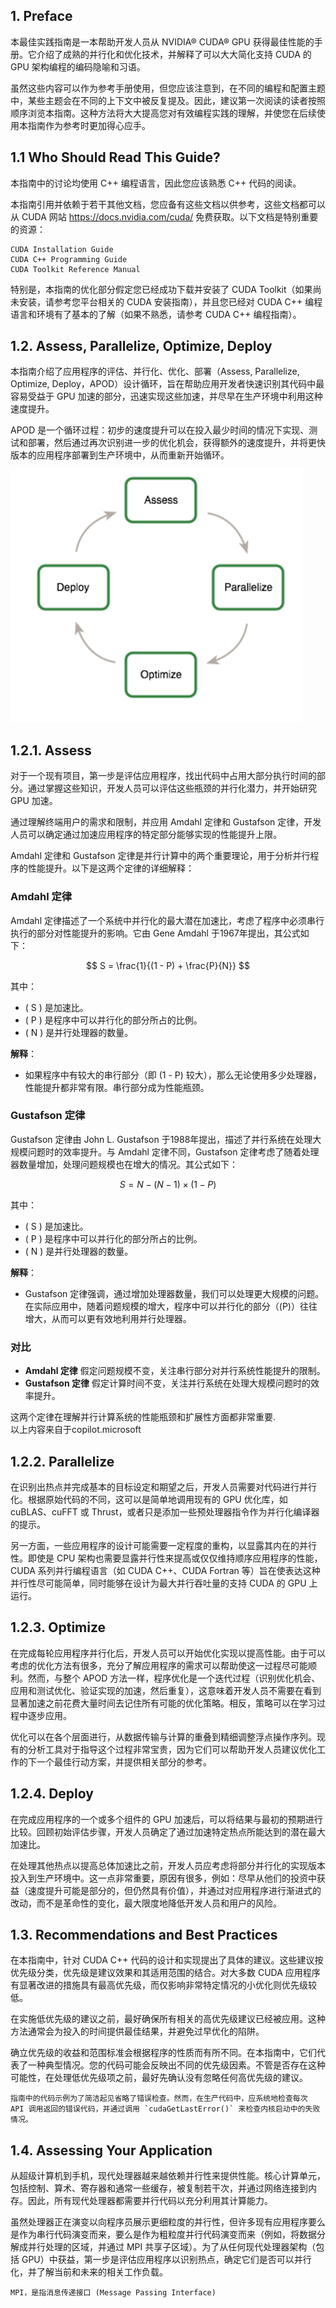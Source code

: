 ##  1. Preface
本最佳实践指南是一本帮助开发人员从 NVIDIA® CUDA® GPU 获得最佳性能的手册。它介绍了成熟的并行化和优化技术，并解释了可以大大简化支持 CUDA 的 GPU 架构编程的编码隐喻和习语。

虽然这些内容可以作为参考手册使用，但您应该注意到，在不同的编程和配置主题中，某些主题会在不同的上下文中被反复提及。因此，建议第一次阅读的读者按照顺序浏览本指南。这种方法将大大提高您对有效编程实践的理解，并使您在后续使用本指南作为参考时更加得心应手。

## 1.1 Who Should Read This Guide?

本指南中的讨论均使用 C++ 编程语言，因此您应该熟悉 C++ 代码的阅读。

本指南引用并依赖于若干其他文档，您应备有这些文档以供参考，这些文档都可以从 CUDA 网站 https://docs.nvidia.com/cuda/ 免费获取。以下文档是特别重要的资源：

    CUDA Installation Guide
    CUDA C++ Programming Guide
    CUDA Toolkit Reference Manual

特别是，本指南的优化部分假定您已经成功下载并安装了 CUDA Toolkit（如果尚未安装，请参考您平台相关的 CUDA 安装指南），并且您已经对 CUDA C++ 编程语言和环境有了基本的了解（如果不熟悉，请参考 CUDA C++ 编程指南）。

## 1.2. Assess, Parallelize, Optimize, Deploy
本指南介绍了应用程序的评估、并行化、优化、部署（Assess, Parallelize, Optimize, Deploy，APOD）设计循环，旨在帮助应用开发者快速识别其代码中最容易受益于 GPU 加速的部分，迅速实现这些加速，并尽早在生产环境中利用这种速度提升。

APOD 是一个循环过程：初步的速度提升可以在投入最少时间的情况下实现、测试和部署，然后通过再次识别进一步的优化机会，获得额外的速度提升，并将更快版本的应用程序部署到生产环境中，从而重新开始循环。

![Alt text](./images/apod.png "APOD")

## 1.2.1. Assess

对于一个现有项目，第一步是评估应用程序，找出代码中占用大部分执行时间的部分。通过掌握这些知识，开发人员可以评估这些瓶颈的并行化潜力，并开始研究 GPU 加速。

通过理解终端用户的需求和限制，并应用 Amdahl 定律和 Gustafson 定律，开发人员可以确定通过加速应用程序的特定部分能够实现的性能提升上限。

Amdahl 定律和 Gustafson 定律是并行计算中的两个重要理论，用于分析并行程序的性能提升。以下是这两个定律的详细解释：

### Amdahl 定律
Amdahl 定律描述了一个系统中并行化的最大潜在加速比，考虑了程序中必须串行执行的部分对性能提升的影响。它由 Gene Amdahl 于1967年提出，其公式如下：

$$ S = \frac{1}{(1 - P) + \frac{P}{N}} $$

其中：
- \( S \) 是加速比。
- \( P \) 是程序中可以并行化的部分所占的比例。
- \( N \) 是并行处理器的数量。

**解释**：
- 如果程序中有较大的串行部分（即 \(1 - P\) 较大），那么无论使用多少处理器，性能提升都非常有限。串行部分成为性能瓶颈。

### Gustafson 定律
Gustafson 定律由 John L. Gustafson 于1988年提出，描述了并行系统在处理大规模问题时的效率提升。与 Amdahl 定律不同，Gustafson 定律考虑了随着处理器数量增加，处理问题规模也在增大的情况。其公式如下：

$$ S = N - (N - 1) \times (1 - P) $$

其中：
- \( S \) 是加速比。
- \( P \) 是程序中可以并行化的部分所占的比例。
- \( N \) 是并行处理器的数量。

**解释**：
- Gustafson 定律强调，通过增加处理器数量，我们可以处理更大规模的问题。在实际应用中，随着问题规模的增大，程序中可以并行化的部分（\(P\)）往往增大，从而可以更有效地利用并行处理器。

### 对比
- **Amdahl 定律** 假定问题规模不变，关注串行部分对并行系统性能提升的限制。
- **Gustafson 定律** 假定计算时间不变，关注并行系统在处理大规模问题时的效率提升。

这两个定律在理解并行计算系统的性能瓶颈和扩展性方面都非常重要. \
以上内容来自于copilot.microsoft

## 1.2.2. Parallelize
在识别出热点并完成基本的目标设定和期望之后，开发人员需要对代码进行并行化。根据原始代码的不同，这可以是简单地调用现有的 GPU 优化库，如 cuBLAS、cuFFT 或 Thrust，或者只是添加一些预处理器指令作为并行化编译器的提示。

另一方面，一些应用程序的设计可能需要一定程度的重构，以显露其内在的并行性。即使是 CPU 架构也需要显露并行性来提高或仅仅维持顺序应用程序的性能，CUDA 系列并行编程语言（如 CUDA C++、CUDA Fortran 等）旨在使表达这种并行性尽可能简单，同时能够在设计为最大并行吞吐量的支持 CUDA 的 GPU 上运行。

## 1.2.3. Optimize
在完成每轮应用程序并行化后，开发人员可以开始优化实现以提高性能。由于可以考虑的优化方法有很多，充分了解应用程序的需求可以帮助使这一过程尽可能顺利。然而，与整个 APOD 方法一样，程序优化是一个迭代过程（识别优化机会、应用和测试优化、验证实现的加速，然后重复），这意味着开发人员不需要在看到显著加速之前花费大量时间去记住所有可能的优化策略。相反，策略可以在学习过程中逐步应用。

优化可以在各个层面进行，从数据传输与计算的重叠到精细调整浮点操作序列。现有的分析工具对于指导这个过程非常宝贵，因为它们可以帮助开发人员建议优化工作的下一个最佳行动方案，并提供相关部分的参考。

## 1.2.4. Deploy
在完成应用程序的一个或多个组件的 GPU 加速后，可以将结果与最初的预期进行比较。回顾初始评估步骤，开发人员确定了通过加速特定热点所能达到的潜在最大加速比。

在处理其他热点以提高总体加速比之前，开发人员应考虑将部分并行化的实现版本投入到生产环境中。这一点非常重要，原因有很多，例如：尽早从他们的投资中获益（速度提升可能是部分的，但仍然具有价值），并通过对应用程序进行渐进式的改动，而不是革命性的变化，最大限度地降低开发人员和用户的风险。

## 1.3. Recommendations and Best Practices
在本指南中，针对 CUDA C++ 代码的设计和实现提出了具体的建议。这些建议按优先级分类，优先级是建议效果和其适用范围的结合。对大多数 CUDA 应用程序有显著改进的措施具有最高优先级，而仅影响非常特定情况的小优化则优先级较低。

在实施低优先级的建议之前，最好确保所有相关的高优先级建议已经被应用。这种方法通常会为投入的时间提供最佳结果，并避免过早优化的陷阱。

确立优先级的收益和范围标准会根据程序的性质而有所不同。在本指南中，它们代表了一种典型情况。您的代码可能会反映出不同的优先级因素。不管是否存在这种可能性，在处理低优先级项之前，最好先确认没有忽略任何高优先级的建议。
```
指南中的代码示例为了简洁起见省略了错误检查。然而，在生产代码中，应系统地检查每次 API 调用返回的错误代码，并通过调用 `cudaGetLastError()` 来检查内核启动中的失败情况。
```

## 1.4. Assessing Your Application
从超级计算机到手机，现代处理器越来越依赖并行性来提供性能。核心计算单元，包括控制、算术、寄存器和通常一些缓存，被复制若干次，并通过网络连接到内存。因此，所有现代处理器都需要并行代码以充分利用其计算能力。

虽然处理器正在演变以向程序员展示更细粒度的并行性，但许多现有应用程序要么是作为串行代码演变而来，要么是作为粗粒度并行代码演变而来（例如，将数据分解成并行处理的区域，并通过 MPI 共享子区域）。为了从任何现代处理器架构（包括 GPU）中获益，第一步是评估应用程序以识别热点，确定它们是否可以并行化，并了解当前和未来的相关工作负载。
```
MPI，是指消息传递接口 (Message Passing Interface) 
```